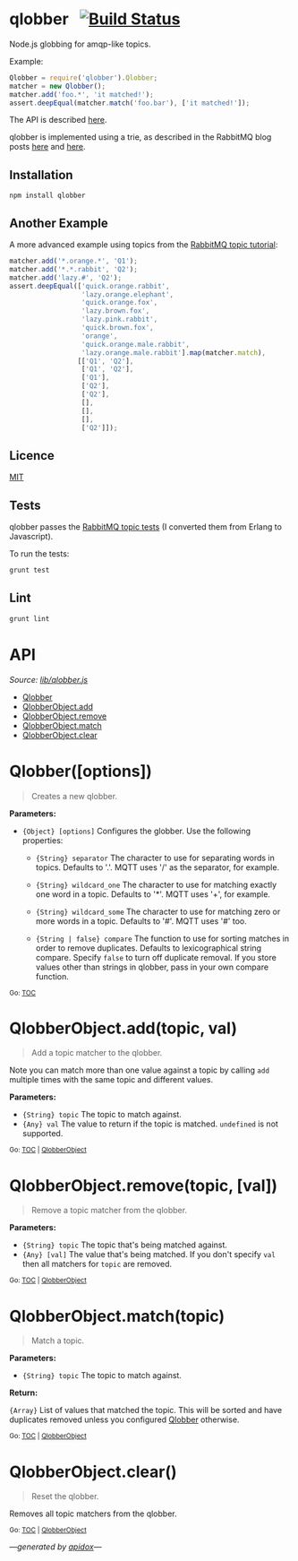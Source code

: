 # qlobber&nbsp;&nbsp;&nbsp;[![Build Status](https://travis-ci.org/davedoesdev/qlobber.png)](https://travis-ci.org/davedoesdev/qlobber)

Node.js globbing for amqp-like topics.

Example:

```javascript
Qlobber = require('qlobber').Qlobber;
matcher = new Qlobber();
matcher.add('foo.*', 'it matched!');
assert.deepEqual(matcher.match('foo.bar'), ['it matched!']);
```

The API is described [here](#tableofcontents).

qlobber is implemented using a trie, as described in the RabbitMQ blog posts [here](http://www.rabbitmq.com/blog/2010/09/14/very-fast-and-scalable-topic-routing-part-1/) and [here](http://www.rabbitmq.com/blog/2011/03/28/very-fast-and-scalable-topic-routing-part-2/).

## Installation

```shell
npm install qlobber
```

## Another Example

A more advanced example using topics from the [RabbitMQ topic tutorial](http://www.rabbitmq.com/tutorials/tutorial-five-python.html):

```javascript
matcher.add('*.orange.*', 'Q1');
matcher.add('*.*.rabbit', 'Q2');
matcher.add('lazy.#', 'Q2');
assert.deepEqual(['quick.orange.rabbit',
                  'lazy.orange.elephant',
                  'quick.orange.fox',
                  'lazy.brown.fox',
                  'lazy.pink.rabbit',
                  'quick.brown.fox',
                  'orange',
                  'quick.orange.male.rabbit',
                  'lazy.orange.male.rabbit'].map(matcher.match),
                 [['Q1', 'Q2'],
                  ['Q1', 'Q2'],
                  ['Q1'],
                  ['Q2'],
                  ['Q2'],
                  [],
                  [],
                  [],
                  ['Q2']]);
```

## Licence

[MIT](LICENCE)

## Tests

qlobber passes the [RabbitMQ topic tests](https://github.com/rabbitmq/rabbitmq-server/blob/master/src/rabbit_tests.erl) (I converted them from Erlang to Javascript).

To run the tests:

```javascript
grunt test
```

## Lint

```javascript
grunt lint
```

# API

_Source: [lib/qlobber.js](lib/qlobber.js)_

<a name="tableofcontents"></a>

- <a name="toc_qlobberoptions"></a>[Qlobber](#qlobberoptions)
- <a name="toc_qlobberobjectaddtopic-val"></a><a name="toc_qlobberobject"></a>[QlobberObject.add](#qlobberobjectaddtopic-val)
- <a name="toc_qlobberobjectremovetopic-val"></a>[QlobberObject.remove](#qlobberobjectremovetopic-val)
- <a name="toc_qlobberobjectmatchtopic"></a>[QlobberObject.match](#qlobberobjectmatchtopic)
- <a name="toc_qlobberobjectclear"></a>[QlobberObject.clear](#qlobberobjectclear)

# Qlobber([options])

> Creates a new qlobber.

**Parameters:**

- `{Object} [options]` Configures the globber. Use the following properties:


  - `{String} separator` The character to use for separating words in topics. Defaults to '.'. MQTT uses '/' as the separator, for example.

  - `{String} wildcard_one` The character to use for matching exactly one word in a topic. Defaults to '*'. MQTT uses '+', for example.

  - `{String} wildcard_some` The character to use for matching zero or more words in a topic. Defaults to '#'. MQTT uses '#' too.

  - `{String | false} compare` The function to use for sorting matches in order to remove duplicates. Defaults to lexicographical string compare. Specify `false` to turn off duplicate removal. If you store values other than strings in qlobber, pass in your own compare function.

<sub>Go: [TOC](#tableofcontents)</sub>

<a name="qlobberobject"></a>

# QlobberObject.add(topic, val)

> Add a topic matcher to the qlobber.

Note you can match more than one value against a topic by calling `add` multiple times with the same topic and different values.

**Parameters:**

- `{String} topic` The topic to match against.
- `{Any} val` The value to return if the topic is matched. `undefined` is not supported.

<sub>Go: [TOC](#tableofcontents) | [QlobberObject](#toc_qlobberobject)</sub>

# QlobberObject.remove(topic, [val])

> Remove a topic matcher from the qlobber.

**Parameters:**

- `{String} topic` The topic that's being matched against.
- `{Any} [val]` The value that's being matched. If you don't specify `val` then all matchers for `topic` are removed.

<sub>Go: [TOC](#tableofcontents) | [QlobberObject](#toc_qlobberobject)</sub>

# QlobberObject.match(topic)

> Match a topic.

**Parameters:**

- `{String} topic` The topic to match against.

**Return:**

`{Array}` List of values that matched the topic. This will be sorted and have duplicates removed unless you configured [Qlobber](#qlobberoptions) otherwise.

<sub>Go: [TOC](#tableofcontents) | [QlobberObject](#toc_qlobberobject)</sub>

# QlobberObject.clear()

> Reset the qlobber.

Removes all topic matchers from the qlobber.

<sub>Go: [TOC](#tableofcontents) | [QlobberObject](#toc_qlobberobject)</sub>

_&mdash;generated by [apidox](https://github.com/codeactual/apidox)&mdash;_
